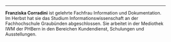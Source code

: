 ---
**Franziska Corradini** ist gelehrte Fachfrau Information und Dokumentation. Im Herbst hat sie das Studium Informationswissenschaft an der Fachhochschule Graubünden abgeschlossen. Sie arbeitet in der Mediothek IWM der PHBern in den Bereichen Kundendienst, Schulungen und Ausstellungen.